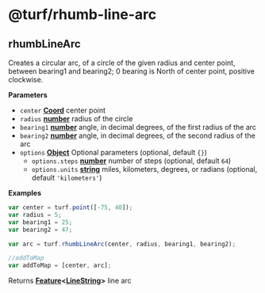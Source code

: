 # @turf/rhumb-line-arc

<!-- Generated by documentation.js. Update this documentation by updating the source code. -->

## rhumbLineArc

Creates a circular arc, of a circle of the given radius and center point, between bearing1 and bearing2;
0 bearing is North of center point, positive clockwise.

**Parameters**

- `center` **[Coord][1]** center point
- `radius` **[number][2]** radius of the circle
- `bearing1` **[number][2]** angle, in decimal degrees, of the first radius of the arc
- `bearing2` **[number][2]** angle, in decimal degrees, of the second radius of the arc
- `options` **[Object][3]** Optional parameters (optional, default `{}`)
  - `options.steps` **[number][2]** number of steps (optional, default `64`)
  - `options.units` **[string][4]** miles, kilometers, degrees, or radians (optional, default `'kilometers'`)

**Examples**

```javascript
var center = turf.point([-75, 40]);
var radius = 5;
var bearing1 = 25;
var bearing2 = 47;

var arc = turf.rhumbLineArc(center, radius, bearing1, bearing2);

//addToMap
var addToMap = [center, arc];
```

Returns **[Feature][5]&lt;[LineString][6]>** line arc

[1]: https://tools.ietf.org/html/rfc7946#section-3.1.1
[2]: https://developer.mozilla.org/docs/Web/JavaScript/Reference/Global_Objects/Number
[3]: https://developer.mozilla.org/docs/Web/JavaScript/Reference/Global_Objects/Object
[4]: https://developer.mozilla.org/docs/Web/JavaScript/Reference/Global_Objects/String
[5]: https://tools.ietf.org/html/rfc7946#section-3.2
[6]: https://tools.ietf.org/html/rfc7946#section-3.1.4

<!-- This file is automatically generated. Please don't edit it directly:
if you find an error, edit the source file (likely index.js), and re-run
./scripts/generate-readmes in the turf project. -->
